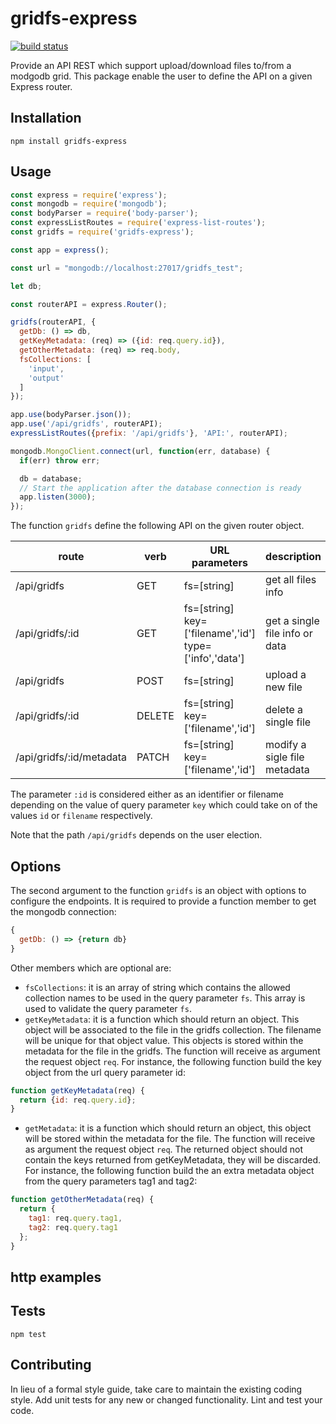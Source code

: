 gridfs-express
=========
[![build status](https://gitlab.com/jorge.suit/gridfs-express/badges/master/build.svg)](https://gitlab.com/jorge.suit/gridfs-express/badges/master/build.svg)

Provide an API REST which support upload/download files to/from a modgodb grid. This package
enable the user to define the API on a given Express router.

## Installation

  `npm install gridfs-express`

## Usage

```javascript
const express = require('express');
const mongodb = require('mongodb');
const bodyParser = require('body-parser');
const expressListRoutes = require('express-list-routes');
const gridfs = require('gridfs-express');

const app = express();

const url = "mongodb://localhost:27017/gridfs_test";

let db;

const routerAPI = express.Router();

gridfs(routerAPI, {
  getDb: () => db,
  getKeyMetadata: (req) => ({id: req.query.id}),
  getOtherMetadata: (req) => req.body,
  fsCollections: [
    'input',
    'output'
  ]
});

app.use(bodyParser.json());
app.use('/api/gridfs', routerAPI);
expressListRoutes({prefix: '/api/gridfs'}, 'API:', routerAPI);

mongodb.MongoClient.connect(url, function(err, database) {
  if(err) throw err;

  db = database;
  // Start the application after the database connection is ready
  app.listen(3000);
});
```

The function `gridfs` define the following API on the given router object.

| route                    | verb   | URL parameters                                               | description                    |
| ------------------------ | ------ | ------------------------------------------------------------ | ------------------------------ |
| /api/gridfs              | GET    | fs=[string]                                                  | get all files info             |
| /api/gridfs/:id          | GET    | fs=[string]<br>key=['filename','id']<br>type=['info','data'] | get a single file info or data |
| /api/gridfs              | POST   | fs=[string]                                                  | upload a new file              |
| /api/gridfs/:id          | DELETE | fs=[string]<br>key=['filename','id']                         | delete a single file           |
| /api/gridfs/:id/metadata | PATCH  | fs=[string]<br>key=['filename','id']                         | modify a sigle file metadata   |

The parameter `:id` is considered either as an identifier or
filename depending on the value of query parameter `key` which
could take on of the values `id` or `filename` respectively.

Note that the path `/api/gridfs` depends on the user election.

## Options

The second argument to the function `gridfs` is an object with options
to configure the endpoints. It is required to provide a function member
to get the mongodb connection:

```javascript
{
  getDb: () => {return db}
}
```

Other members which are optional are:

* `fsCollections`: it is an array of string which contains the allowed collection
  names to be used in the query parameter `fs`. This array is used to
  validate the query parameter `fs`.
* `getKeyMetadata`: it is a function which should return an object. This
  object will be associated to the file in the gridfs collection. The
  filename will be unique for that object value. This objects is
  stored within the metadata for the file in the gridfs. The function will
  receive as argument the request object `req`. For instance, the following
  function build the key object from the url query parameter id:

```javascript
function getKeyMetadata(req) {
  return {id: req.query.id};
}
```

* `getMetadata`: it is a function which should return an object,
  this object will be stored within the metadata for the file. The function will
  receive as argument the request object `req`. The returned object should not
  contain the keys returned from getKeyMetadata, they will be discarded.
  For instance, the following function build the an extra metadata object from
  the query parameters tag1 and tag2:

```javascript
function getOtherMetadata(req) {
  return {
    tag1: req.query.tag1,
    tag2: req.query.tag1
  };
}
```

## http examples

## Tests

  `npm test`

## Contributing

In lieu of a formal style guide, take care to maintain the existing
coding style. Add unit tests for any new or changed
functionality. Lint and test your code.
